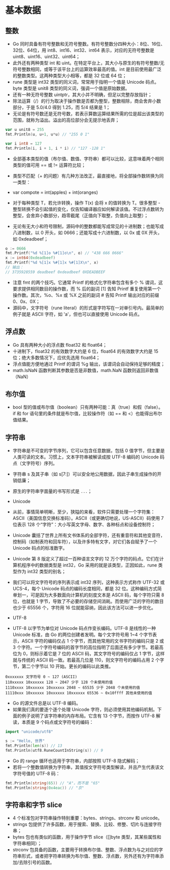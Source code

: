 # 基本数据

## 整数

- Go 同时具备有符号整数和无符号整数。有符号整数分四种大小：8位、16位、32位、64位，用 int8、int16、int32、int64 表示，对应的无符号整数是 uint8、uint16、uint32、uint64；
- 此外还有两种类型 int 和 uint。在特定平台上，其大小与原生的有符号整数/无符号整数相同，或等于该平台上的运算效率最高的值。int 是目前使用最广泛的整数类型。这两种类型大小相等，都是 32 位或 64 位；
- rune 类型是 int32 类型的同义词，常常用于指明一个值是 Unicode 码点。byte 类型是 unit8 类型的同义词，强调一个值是原始数据。
- 还有一种无符号整数 uintptr，其大小并不明确，但足以完整存放指针；
- 除法运算（/）的行为取决于操作数是否都为整型，整数相除，商会舍弃小数部分，于是 5.0/4.0 得到 1.25，而 5/4 结果是 1；
- 无论是有符号数还是无符号数，若表示算数运算结果所需的位是超出该类型的范围，就称为溢出。溢出的高位部分会无提示地丢弃；

```go
var u unit8 = 255
fmt.Println(u, u+1, u*u) // "255 0 1"

var i int8 = 127
fmt.Println(i, i + 1, i * i) // "127 -128 1"
```

- 全部基本类型的值（布尔值、数值、字符串）都可以比较，这意味着两个相同类型的值可用 == 或 != 运算符比较；

- 类型不匹配（+ 的问题）有几种方法改正，最直接地，将全部操作数转换为同一类型：
- var compote = int(apples) + int(oranges)
- 对于每种类型 T，若允许转换，操作 T(x) 会将 x 的值转换为 T。很多整型 - 整型转换不会引起值的变化，仅告知编译器应如何解读该值。不过浮点数转为整型，会舍弃小数部分，趋零截尾（正值向下取整，负值向上取整）；

- 无论有无大小和符号限制，源码中的整数都能写成常见的十进制数；也能写成八进制数，以 0 开头，如 0666；还能写成十六进制数，以 0x 或 0X 开头，如 0xdeadbeef；

```go
o := 0666
fmt.Printf("%d %[1]o %#[1]o\n", o) // "438 666 0666"
x := int64(0xdeadbeef)
fmt.Printf("%d %[1]x %#[1]x %#[1]X\n", x)
// 输出：
// 3735928559 deadbeef 0xdeadbeef 0XDEADBEEF
```

- 注意 fmt 的两个技巧。它通常 Printf 的格式化字符串包含有多个 % 谓词，这要求提供相同数目的操作数，而 % 后的副词 [1] 告知 Printf 重复使用第一个操作数。其次，%o、%x 或 %X 之前的副词 # 告知 Printf 输出对应的前缀 0、0x、0X；
- 源码中，文字符号（rune literal）的形式是字符写在一对单引号内。最简单的例子就是 ASCII 字符，如 'a'，但也可以直接使用 Unicode 码点。

## 浮点数

- Go 具有两种大小的浮点数 float32 和 float64；
- 十进制下，float32 的有效数字大约是 6 位，float64 的有效数字大约是 15 位；绝大多数情况下，应优先选用 float64；
- 浮点值能方便地通过 Printf 的谓词 %g 输出，该谓词会自动保持足够的精度；
- math.IsNaN 函数判断其参数是否是非数值，math.NaN 函数则返回非数值（NaN）

## 布尔值

- bool 型的值或布尔值（boolean）只有两种可能：真（true）和假（false）。if 和 for 语句里的条件就是布尔值，比较操作符（如 == 和 <）也能得出布尔值结果。

## 字符串

- 字符串是不可变的字节序列，它可以包含任意数据，包括 0 值字节，但主要是人类可读的文本。习惯上，文本字符串被解读成按 UTF-8 编码的 Unicode 码点（文字符号）序列。
- 字符串 s 及其子串（如 s[7:]）可以安全地公用数据，因此子串生成操作的开销低廉；
- 原生的字符串字面量的书写形式是 `...`；

- Unicode
- 从前，事情简单明晰，至少，狭隘的来看，软件只需要处理一个字符集：ASCII（美国信息交换标准码）。ASCII（或更确切地说，US-ASCII）码使用 7 位表示 128 个“字符”：大小写英文字母、数字、各种标点和设备控制符；
- Unicode 囊括了世界上所有文书体系的全部字符，还有重音符和其他变音符，控制码（如制表符和回车符），以及许多特有文字，对它们各自赋予了一个 Unicode 码点的标准数字。
- Unicode 第 8 版定义了超过一百种语言文字的 12 万个字符的码点。它们在计算机程序中的数据类型是 int32，Go 采用的就是该类型，正因如此，rune 类型作为 int32 类型的别名；
- 我们可以将文字符号的序列表示成 int32 序列，这种表示方式称作 UTF-32 或 UCS-4，每个 Unicode 码点的编码长度相同，都是 32 位。这种编码方式简单划一，可是因为大多数面向计算机的刻度文本是 ASCII 码，每个字符只需 8 位，也就是 1 字节，导致了不必要的存储空间消耗。而使用广泛的字符的数目也少于 65556 个，字符用 16 位就能容纳，因此该方法可以进一步优化。

- UTF-8
- UTF-8 以字节为单位对 Unicode 码点作变长编码。UTF-8 是线性的一种 Unicode 标准，由 Go 的两位创建者发明。每个文字符号用 1~4 个字节表示，ASCII 字符的编码仅占 1 个字节，而其他常用的文书字符的编码只是 2 或 3 个字符。一个字符号编码的首字节的高位指明了后面还有多少字节。若最高位为 0，则标示着它是 7 位的 ASCII 码，其文字符号的编码仅占 1 字节，这样就与传统的 ASCII 码一致。若最高几位是 110，则文字符号的编码占用 2 个字节，第二个字节以 10 开始。更长的编码以此类推。

```
0xxxxxxx 文字符号 0 ~ 127 (ASCII)
110xxxxx 10xxxxxx 128 ~ 2047 少于 128 个未使用的值
1110xxxx 10xxxxxx 10xxxxxx 2048 ~ 65535 少于 2048 个未使用的值
11110xxx 10xxxxxx 10xxxxxx 10xxxxxx 65536 ~ 0x10ffff 其他未使用的值
```

- Go 的源文件总是以 UTF-8 编码。
- 如果我们真的要逐个逐个处理 Unicode 字符，则必须使用其他编码机制。下面的例子说明了该字符串的内存布局。它含有 13 个字节，而按作 UTF-8 解读，本质是 9 个码点或文字符号的编码：

```go
import "unicode/utf8"

s := "Hello, 世界"
fmt.Println(len(s)) // 13
fmt.Println(utf8.RuneCountInString(s)) // 9
```

- Go 的 range 循环也适用于字符串，内部按照 UTF-8 隐式解码；
- 若将一个整数值转换为字符串，其值按文字符号类型解读，并且产生代表该文字符号值的 UTF-8 码：

```go
fmt.Println(string(65)) // "A"，而不是 "65"
fmt.Println(string(0x4eac)) // "京"
```

## 字符串和字节 slice

- 4 个标准包对字符串操作特别重要：bytes、strings、strconv 和 unicode。
- strings 包提供了许多函数，用于搜索、替换、比较、修整、切片与连接字符串；
- bytes 包也有类似的函数，用于操作字节 slice（[]byte 类型，其某些属性和字符串相同）；
- strconv 包具备的函数，主要用于转换布尔值、整数、浮点数为与之对应的字符串形式，或者把字符串转换为布尔值、整数、浮点数，另外还有为字符串添加/去除引号的函数。
